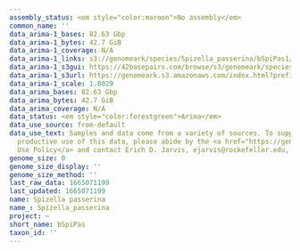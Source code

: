 ```yaml
---
assembly_status: <em style="color:maroon">No assembly</em>
common_name: ''
data_arima-1_bases: 82.63 Gbp
data_arima-1_bytes: 42.7 GiB
data_arima-1_coverage: N/A
data_arima-1_links: s3://genomeark/species/Spizella_passerina/bSpiPas1/genomic_data/arima/<br>
data_arima-1_s3gui: https://42basepairs.com/browse/s3/genomeark/species/Spizella_passerina/bSpiPas1/genomic_data/arima/
data_arima-1_s3url: https://genomeark.s3.amazonaws.com/index.html?prefix=species/Spizella_passerina/bSpiPas1/genomic_data/arima/
data_arima-1_scale: 1.8029
data_arima_bases: 82.63 Gbp
data_arima_bytes: 42.7 GiB
data_arima_coverage: N/A
data_status: <em style="color:forestgreen">Arima</em>
data_use_source: from-default
data_use_text: Samples and data come from a variety of sources. To support fair and
  productive use of this data, please abide by the <a href="https://genome10k.soe.ucsc.edu/data-use-policies/">Data
  Use Policy</a> and contact Erich D. Jarvis, ejarvis@rockefeller.edu, with any questions.
genome_size: 0
genome_size_display: ''
genome_size_method: ''
last_raw_data: 1665071199
last_updated: 1665071199
name: Spizella passerina
name_: Spizella_passerina
project: ~
short_name: bSpiPas
taxon_id: ''
---
```


